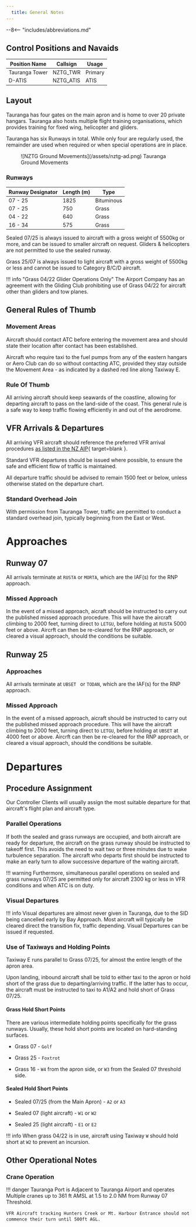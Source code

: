 ```yaml
---
  title: General Notes
---
```


--8<-- "includes/abbreviations.md"

## Control Positions and Navaids

| Position Name  | Callsign   | Usage   |
| -------------- | ---------- | ------- |
| Tauranga Tower | NZTG_TWR   | Primary |
| D-ATIS         | NZTG_ATIS  | ATIS    |
 

## Layout

Tauranga has four gates on the main apron and is home to over 20 private hangars. Tauranga also hosts multiple flight training organisations, which provides training for fixed wing, helicopter and gliders.

Tauranga has six Runways in total. While only four are regularly used, the remainder are used when required or when special operations are in place.

<figure markdown>
![NZTG Ground Movements](/assets/nztg-ad.png)
<figurecaption>Tauranga Ground Movements</figurecaption>
</figure markdown>

### Runways

| Runway Designator | Length (m) | Type       |
| ----------------- | ---------- | ---------- |
| 07 - 25           | 1825       | Bituminous |
| 07 - 25           | 750        | Grass      |
| 04 - 22           | 640        | Grass      |
| 16 - 34           | 575        | Grass      |


Sealed 07/25 is always issued to aircraft with a gross weight of 5500kg or more, and can be issued to smaller aircraft on request. Gliders & helicopters are not permitted to use the sealed runway.

Grass 25/07 is always issued to light aircraft with a gross weight of 5500kg or less and cannot be issued to Category B/C/D aircraft.

!!! info "Grass 04/22 Glider Operations Only"
        The Airport Company has an agreement with the Gliding Club prohibiting use of Grass 04/22 for aircraft other than gliders and tow planes.

## General Rules of Thumb

### Movement Areas

Aircraft should contact ATC before entering the movement area and should state their location after contact has been established.

Aircraft who require taxi to the fuel pumps from any of the eastern hangars or Aero Club can do so without contacting ATC, provided they stay outside the Movement Area - as indicated by a dashed red line along Taxiway E.


### Rule Of Thumb

All arriving aircraft should keep seawards of the coastline, allowing for departing aircraft to pass on the land-side of the coast. This general rule is a safe way to keep traffic flowing efficiently in and out of the aerodrome.


## VFR Arrivals & Departures

All arriving VFR aircraft should reference the preferred VFR arrival procedures [as listed in the NZ AIP](https://www.aip.net.nz/assets/AIP/Aerodrome-Charts/Tauranga-NZTG/NZTG_35.1_35.2.pdf){ target=blank }.

Standard VFR departures should be issued where possible, to ensure the safe and efficient flow of traffic is maintained.

All departure traffic should be advised to remain 1500 feet or below, unless otherwise stated on the departure chart.

### Standard Overhead Join

With permission from Tauranga Tower, traffic are permitted to conduct a standard overhead join, typically beginning from the East or West.



# Approaches

## Runway 07

All arrivals terminate at `RUSTA` or `MORTA`, which are the IAF(s) for the RNP approach.

### Missed Approach

In the event of a missed approach, aicraft should be instructed to carry out the published missed approach procedure. This will have the aircraft climbing to 2000 feet, turning direct to `LETGU`, before holding at `RUSTA` 5000 feet or above. Aircrft can then be re-cleared for the RNP approach, or cleared a visual approach, should the conditions be suitable.

## Runway 25

### Approaches

All arrivals terminate at `UBSET ` or `TODAN`, which are the IAF(s) for the RNP approach.

### Missed Approach

In the event of a missed approach, aicraft should be instructed to carry out the published missed approach procedure. This will have the aircraft climbing to 2000 feet, turning direct to `LETGU`, before holding at `UBSET` at 4000 feet or above. Aircrft can then be re-cleared for the RNP approach, or cleared a visual approach, should the conditions be suitable.

# Departures

## Procedure Assignment

Our Controller Clients will usually assign the most suitable departure for that aircraft's flight plan and aircraft type.

### Parallel Operations

If both the sealed and grass runways are occupied, and both aircraft are ready for departure, the aircraft on the grass runway should be instructed to takeoff first. This avoids the need to wait two or three minutes due to wake turbulence separation. The aircraft who departs first should be instructed to make an early turn to allow successive departure of the waiting aircraft.

!!! warning 
        Furthermore, simultaneous parallel operations on sealed and grass runways 07/25 are permitted only for aircraft 2300 kg or less in VFR conditions and when ATC is on duty.

### Visual Departures

!!! info
    Visual departures are almost never given in Tauranga, due to the SID being cancelled early by Bay Approach. Most aircraft will typically be cleared direct the transition fix, traffic depending. Visual Departures can be issued if requested.

### Use of Taxiways and Holding Points

Taxiway E runs parallel to Grass 07/25, for almost the entire length of the apron area.

Upon landing, inbound aircraft shall be told to either taxi to the apron or hold short of the grass due to departing/arriving traffic. If the latter has to occur, the aircraft must be instructed to taxi to A1/A2 and hold short of Grass 07/25.

#### Grass Hold Short Points

There are various intermediate holding points specifically for the grass runways. Usually, these hold short points are located on hard-standing surfaces.

- Grass 07 - `Golf`

- Grass 25 - `Foxtrot`

- Grass 16 - `W4` from the apron side, or `W3` from the Sealed 07 threshold side.
        
#### Sealed Hold Short Points

- Sealed 07/25 (from the Main Apron) - `A2` or `A3`

- Sealed 07 (light aircraft) - `W1` or `W2`

- Sealed 25 (light aircraft) - `E1` or `E2`

!!! info 
    When grass 04/22 is in use, aircraft using Taxiway `W` should hold short at `W2` to prevent an incursion.

## Other Operational Notes

### Crane Operation

!!! danger
    Tauranga Port is Adjacent to Tauranga Airport and operates Multiple cranes up to 361 ft AMSL at 1.5 to 2.0 NM from Runway 07 Threshold.
                
    VFR Aircraft tracking Hunters Creek or Mt. Harbour Entrance should not commence their turn until 500ft AGL.